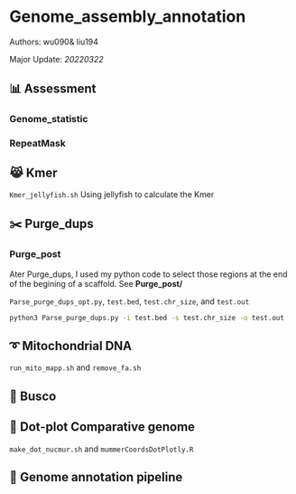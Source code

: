 # Genome_assembly_annotation

Authors: wu090& liu194

Major Update: *20220322*

## :bar_chart: Assessment

### Genome_statistic

### RepeatMask

## :joy_cat: Kmer
`Kmer_jellyfish.sh` Using jellyfish to calculate the Kmer

## :scissors: Purge_dups

### Purge_post

Ater Purge_dups, I used my python code to select those regions at the end of the begining of a scaffold. 
See **Purge_post/**  

`Parse_purge_dups_opt.py`, `test.bed`, `test.chr_size`, and `test.out`

```bash
python3 Parse_purge_dups.py -i test.bed -s test.chr_size -o test.out
```

## :curly_loop: Mitochondrial DNA

`run_mito_mapp.sh` and `remove_fa.sh`

## :pushpin: Busco

## :triangular_ruler: Dot-plot Comparative genome

`make_dot_nucmur.sh` and `mummerCoordsDotPlotly.R`

## :trumpet: Genome annotation pipeline


